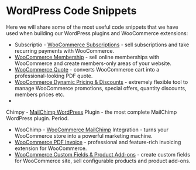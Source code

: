 WordPress Code Snippets
=======================

Here we will share some of the most useful code snippets that we have used when building our WordPress plugins and WooCommerce extensions:
* Subscriptio - [WooCommerce Subscriptions](http://codecanyon.net/item/subscriptio-woocommerce-subscriptions/8754068) - sell subscriptions and take recurring payments with WooCommerce.
* [WooCommerce Membership](http://codecanyon.net/item/woocommerce-membership/8746370) - sell online memberships with WooCommerce and create members-only areas of your website.
* [WooCommerce Quote](http://codecanyon.net/item/woocommerce-quote/7411885) - converts WooCommerce cart into a professional-looking PDF quote.
* [
WooCommerce Dynamic Pricing & Discounts](http://codecanyon.net/item/woocommerce-dynamic-pricing-discounts/7119279) - extremely flexible tool to manage WooCommerce promotions, special offers, quantity discounts, members prices etc.
* 
Chimpy - [MailChimp WordPress](http://codecanyon.net/item/chimpy-mailchimp-wordpress-plugin/6290216) Plugin - the most complete MailChimp WordPress plugin. Period.
* WooChimp - [WooCommerce MailChimp](http://codecanyon.net/item/woochimp-woocommerce-mailchimp-integration/6044286) Integration - turns your WooCommerce store into a powerful marketing machine.
* [WooCommerce PDF Invoice](http://codecanyon.net/item/woocommerce-pdf-invoice/5951088) - professional and feature-rich invoicing extension for WooCommerce.
* [WooCommerce Custom Fields & Product Add-ons](http://codecanyon.net/item/woocommerce-custom-fields-product-addons/11332742) - create custom fields for WooCommerce site, sell configurable products and product add-ons.
